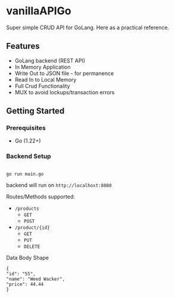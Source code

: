 # vanillaAPIGo

Super simple CRUD API for GoLang.
Here as a practical reference.

## Features

- GoLang backend (REST API)
- In Memory Application
- Write Out to JSON file - for permanence
- Read In to Local Memory
- Full Crud Functionality
- MUX to avoid lockups/transaction errors

## Getting Started

### Prerequisites

- Go (1.22+)

### Backend Setup

```

go run main.go

```

backend will run on `http://localhost:8080`

Routes/Methods supported:

- `/products`
    - `GET`
    - `POST`
- `/product/{id}`
    - `GET`
    - `PUT`
    - `DELETE`

Data Body Shape

```azure
{
"id": "55",
"name": "Weed Wacker",
"price": 44.44
}
```